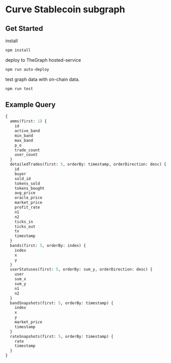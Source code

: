 # Curve Stablecoin subgraph

## Get Started

install

```sh
npm install
```

deploy to TheGraph hosted-service

```sh
npm run auto-deploy
```

test graph data with on-chain data.

```sh
npm run test
```

## Example Query

```graphql
{
  amms(first: 1) {
    id
    active_band
    min_band
    max_band
    p_o
    trade_count
    user_count
  }
  detailedTrades(first: 5, orderBy: timestamp, orderDirection: desc) {
    id
    buyer
    sold_id
    tokens_sold
    tokens_bought
    avg_price
    oracle_price
    market_price
    profit_rate
    n1
    n2
    ticks_in
    ticks_out
    tx
    timestamp
  }
  bands(first: 5, orderBy: index) {
    index
    x
    y
  }
  userStatuses(first: 5, orderBy: sum_y, orderDirection: desc) {
    user
    sum_x
    sum_y
    n1
    n2
  }
  bandSnapshots(first: 5, orderBy: timestamp) {
    index
    x
    y
    market_price
    timestamp
  }
  rateSnapshots(first: 5, orderBy: timestamp) {
    rate
    timestamp
  }
}
```
